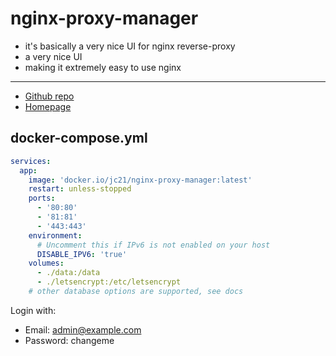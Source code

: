 # nginx-proxy-manager

- it's basically a very nice UI for nginx reverse-proxy
- a very nice UI
- making it extremely easy to use nginx
---
- [Github repo](https://github.com/NginxProxyManager/nginx-proxy-manager)
- [Homepage](https://nginxproxymanager.com/setup)

## docker-compose.yml
```yml
services:
  app:
    image: 'docker.io/jc21/nginx-proxy-manager:latest'
    restart: unless-stopped
    ports:
      - '80:80'
      - '81:81'
      - '443:443'
    environment:
      # Uncomment this if IPv6 is not enabled on your host
      DISABLE_IPV6: 'true'
    volumes:
      - ./data:/data
      - ./letsencrypt:/etc/letsencrypt
    # other database options are supported, see docs
```
Login with:
- Email: admin@example.com
- Password: changeme
